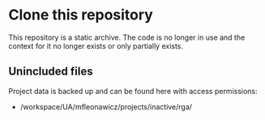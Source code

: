 # Clone this repository

This repository is a static archive.  The code is no longer in use and the context for it no longer exists or only partially exists.

## Unincluded files

Project data is backed up and can be found here with access permissions:

* /workspace/UA/mfleonawicz/projects/inactive/rga/
